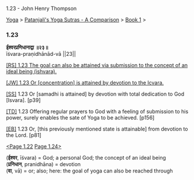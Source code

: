 1.23 - John Henry Thompson 

[Yoga](../../../yoga.md)‎ > ‎[Patanjali's Yoga Sutras - A Comparison](../../patanjani.md)‎ > ‎[Book 1](../book-1.md)‎ > ‎

### 1.23

**ईश्वरप्रणिधानाद्वा ॥२३॥**  
īśvara-praṇidhānād-vā ||23||  
  
  
[\[RS\] 1.23 The goal can also be attained via submission to the concept of an ideal being (ishvara).](http://www.ashtangayoga.info/philosophy/yoga-sutra-patanjali/chapter-1/item/ishvara-pranidhanad-va-23/)  
  
[\[JW\] 1.23 Or \[concentration\] is attained by devotion to the Icvara.](http://books.google.com/books?id=YzFImjtOxUwC&pg=PA48&ci=142%2C832%2C740%2C60&source=bookclip)  
  
[\[SS\]](http://www.amazon.com/Yoga-Sutras-Patanjali-Commentary-Satchidananda/dp/0932040381) 1.23 Or \[samadhi is attained\] by devotion with total dedication to God \[Isvara\]. \[p39\]  
  
[\[TD\]](http://www.amazon.com/Heart-Yoga-Developing-Personal-Practice/dp/089281764X/ref=sr_1_5?ie=UTF8&qid=1326228195&sr=8-5) 1.23 Offering regular prayers to God with a feeling of submission to his power, surely enables the sate of Yoga to be achieved. \[p156\]  
  
[\[EB\]](http://www.amazon.com/Yoga-Sutras-Patanjali-Translation-Commentary/dp/0865477361/ref=sr_1_1?ie=UTF8&s=books&qid=1250508322&sr=1-1) 1.23 Or, \[this previously mentioned state is attainable\] from devotion to the Lord. \[p81\]  
  
  
[<Page 1.22](122.md) [Page 1.24>](124.md)  
  

(**ईश्वर**, īśvara) = God; a personal God; the concept of an ideal being  
(**प्रनिधान**, pranidhāna) = devotion  
(**वा**, vā) = or; also; here: the goal of yoga can also be reached through

